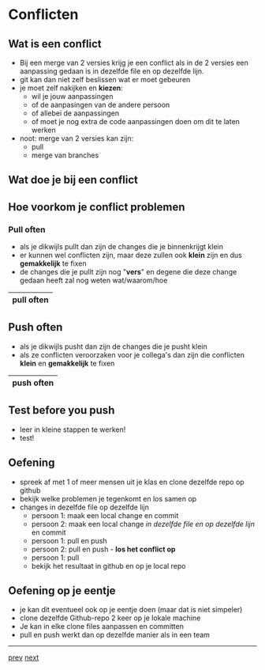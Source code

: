 # Conflicten

## Wat is een conflict
* Bij een merge van 2 versies krijg je een conflict als in de 2 versies een aanpassing gedaan is in dezelfde file en op dezelfde lijn. 
* git kan dan niet zelf beslissen wat er moet gebeuren 
* je moet zelf nakijken en **kiezen**:
  * wil je jouw aanpassingen
  * of de aanpasingen van de andere persoon
  * of allebei de aanpassingen
  * of moet je nog extra de code aanpassingen doen om dit te laten werken
* noot: merge van 2 versies kan zijn: 
  * pull 
  * merge van branches 

## Wat doe je bij een conflict 

## Hoe voorkom je conflict problemen 

### Pull often
* als je dikwijls pullt dan zijn de changes die je binnenkrijgt klein
* er kunnen wel conflicten zijn, maar deze zullen ook **klein** zijn en dus **gemakkelijk** te fixen 
* de changes die je pullt zijn nog "**vers**" en degene die deze change gedaan heeft zal nog weten wat/waarom/hoe

| pull often | 
|---|

## Push often 
* als je dikwijls pusht dan zijn de changes die je pusht klein 
* als ze conflicten veroorzaken voor je collega's dan zijn die conflicten **klein** en **gemakkelijk** te fixen  

| push often | 
|---|

## Test before you push 
* leer in kleine stappen te werken! 
* test! 

## Oefening 
* spreek af met 1 of meer mensen uit je klas en clone dezelfde repo op github
* bekijk welke problemen je tegenkomt en los samen op
* changes in dezelfde file op dezelfde lijn 
  * persoon 1: maak een local change en commit
  * persoon 2: maak een local change _in dezelfde file en op dezelfde lijn_ en commit
  * persoon 1: pull en push
  * persoon 2: pull en push - **los het conflict op** 
  * persoon 1: pull
  * bekijk het resultaat in github en op je local repo
  
## Oefening op je eentje 
* je kan dit eventueel ook op je eentje doen (maar dat is niet simpeler)
* clone dezelfde Github-repo 2 keer op je lokale machine 
* Je kan in elke clone files aanpassen en committen
* pull en push werkt dan op dezelfde manier als in een team 

---
[prev](01_simpele_workflow.md)
[next]()

